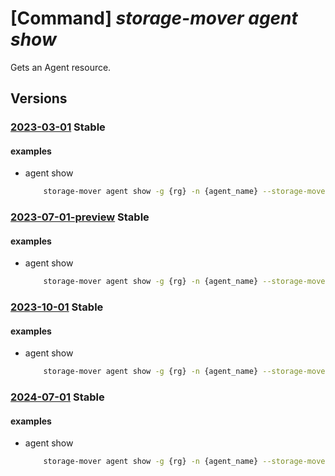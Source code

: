 # [Command] _storage-mover agent show_

Gets an Agent resource.

## Versions

### [2023-03-01](/Resources/mgmt-plane/L3N1YnNjcmlwdGlvbnMve30vcmVzb3VyY2Vncm91cHMve30vcHJvdmlkZXJzL21pY3Jvc29mdC5zdG9yYWdlbW92ZXIvc3RvcmFnZW1vdmVycy97fS9hZ2VudHMve30=/2023-03-01.xml) **Stable**

<!-- mgmt-plane /subscriptions/{}/resourcegroups/{}/providers/microsoft.storagemover/storagemovers/{}/agents/{} 2023-03-01 -->

#### examples

- agent show
    ```bash
        storage-mover agent show -g {rg} -n {agent_name} --storage-mover-name {mover_name}
    ```

### [2023-07-01-preview](/Resources/mgmt-plane/L3N1YnNjcmlwdGlvbnMve30vcmVzb3VyY2Vncm91cHMve30vcHJvdmlkZXJzL21pY3Jvc29mdC5zdG9yYWdlbW92ZXIvc3RvcmFnZW1vdmVycy97fS9hZ2VudHMve30=/2023-07-01-preview.xml) **Stable**

<!-- mgmt-plane /subscriptions/{}/resourcegroups/{}/providers/microsoft.storagemover/storagemovers/{}/agents/{} 2023-07-01-preview -->

#### examples

- agent show
    ```bash
        storage-mover agent show -g {rg} -n {agent_name} --storage-mover-name {mover_name}
    ```

### [2023-10-01](/Resources/mgmt-plane/L3N1YnNjcmlwdGlvbnMve30vcmVzb3VyY2Vncm91cHMve30vcHJvdmlkZXJzL21pY3Jvc29mdC5zdG9yYWdlbW92ZXIvc3RvcmFnZW1vdmVycy97fS9hZ2VudHMve30=/2023-10-01.xml) **Stable**

<!-- mgmt-plane /subscriptions/{}/resourcegroups/{}/providers/microsoft.storagemover/storagemovers/{}/agents/{} 2023-10-01 -->

#### examples

- agent show
    ```bash
        storage-mover agent show -g {rg} -n {agent_name} --storage-mover-name {mover_name}
    ```

### [2024-07-01](/Resources/mgmt-plane/L3N1YnNjcmlwdGlvbnMve30vcmVzb3VyY2Vncm91cHMve30vcHJvdmlkZXJzL21pY3Jvc29mdC5zdG9yYWdlbW92ZXIvc3RvcmFnZW1vdmVycy97fS9hZ2VudHMve30=/2024-07-01.xml) **Stable**

<!-- mgmt-plane /subscriptions/{}/resourcegroups/{}/providers/microsoft.storagemover/storagemovers/{}/agents/{} 2024-07-01 -->

#### examples

- agent show
    ```bash
        storage-mover agent show -g {rg} -n {agent_name} --storage-mover-name {mover_name}
    ```
